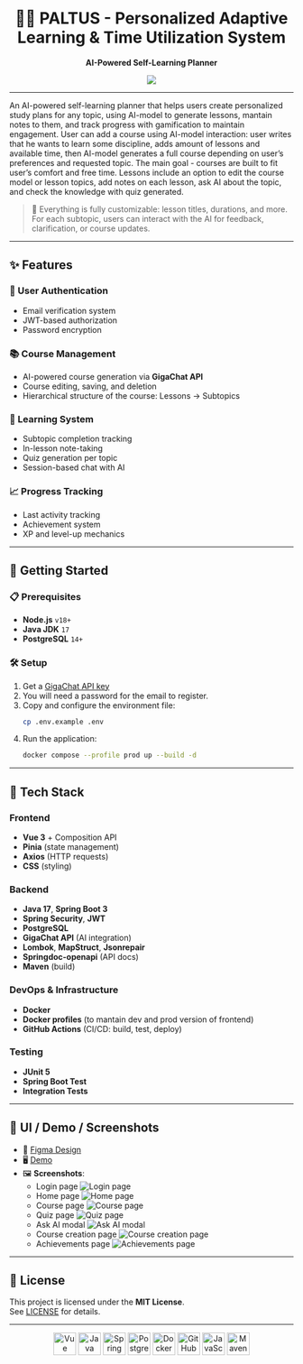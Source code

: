 <div align="center">
  <h1> 🧠📅 PALTUS - Personalized Adaptive Learning & Time Utilization System</h1>
  <p><strong>AI-Powered Self-Learning Planner</strong></p>
</div>
<p align="center">
  <a href="http://paltus-edu.ru" target="_blank">
    <img src="https://img.shields.io/badge/Demo-Visit-blue?style=for-the-badge&logo=vercel" />
  </a>
</p>

---
An AI-powered self-learning planner that helps users create personalized study plans for any topic, using AI-model to generate lessons, mantain notes to them, and track progress with gamification to maintain engagement. User can add a course using AI-model interaction: user writes that he wants to learn some discipline, adds amount of lessons and available time, then AI-model generates a full course depending on user’s preferences and requested topic. The main goal - courses are built to fit user’s comfort and free time. Lessons include an option to edit the course model or lesson topics, add notes on each lesson, ask AI about the topic, and check the knowledge with quiz generated.

> 🧩 Everything is fully customizable: lesson titles, durations, and more. For each subtopic, users can interact with the AI for feedback, clarification, or course updates.

---


## ✨ Features

### 🔐 User Authentication
- Email verification system  
- JWT-based authorization  
- Password encryption

### 📚 Course Management
- AI-powered course generation via **GigaChat API**  
- Course editing, saving, and deletion  
- Hierarchical structure of the course: Lessons → Subtopics  

### 🧠 Learning System
- Subtopic completion tracking  
- In-lesson note-taking  
- Quiz generation per topic  
- Session-based chat with AI  

### 📈 Progress Tracking
- Last activity tracking  
- Achievement system  
- XP and level-up mechanics  

---
 

## 🚀 Getting Started

### 📋 Prerequisites
- **Node.js** `v18+`
- **Java JDK** `17`
- **PostgreSQL** `14+`

### 🛠️ Setup

1. Get a [GigaChat API key](https://developers.sber.ru/portal/gigachat-and-api)
2. You will need a password for the email to register.
3. Copy and configure the environment file:  
   ```bash
   cp .env.example .env
   ```
4. Run the application:
   ```bash
   docker compose --profile prod up --build -d
   ```

---

## 🧪 Tech Stack

### Frontend
- **Vue 3** + Composition API  
- **Pinia** (state management)  
- **Axios** (HTTP requests)  
- **CSS** (styling)

### Backend
- **Java 17**, **Spring Boot 3**
- **Spring Security**, **JWT**
- **PostgreSQL**
- **GigaChat API** (AI integration)
- **Lombok**, **MapStruct**, **Jsonrepair**
- **Springdoc-openapi** (API docs)
- **Maven** (build)

### DevOps & Infrastructure
- **Docker**
- **Docker profiles** (to mantain dev and prod version of frontend)
- **GitHub Actions** (CI/CD: build, test, deploy)

### Testing
- **JUnit 5**
- **Spring Boot Test**
- **Integration Tests**

---

## 📸 UI / Demo / Screenshots

- 🎨 [Figma Design](https://www.figma.com/design/rvNoC6oOC2Xe5y7yWIhLuN/Demo-visuals?node-id=0-1&p=f&t=3HySqTnuZp6DQNiC-0)  
- 🖥️ [Demo](#)  
- 🖼️ **Screenshots**:
  - Login page
     ![Login page](frontend/docs/images/login.png)
  - Home page
    ![Home page](frontend/docs/images/home.png)
  - Course page
    ![Course page](frontend/docs/images/course.png)
  - Quiz page
    ![Quiz page](frontend/docs/images/quiz.png)
  - Ask AI modal
    ![Ask AI modal](frontend/docs/images/askAI.png)
  - Course creation page
    ![Course creation page](frontend/docs/images/courseCreation.png)
  - Achievements page
    ![Achievements page](frontend/docs/images/achievements.png)

---

## 📄 License

This project is licensed under the **MIT License**.  
See [LICENSE](./LICENSE) for details.

---

<div align="center">
  <img src="https://cdn.jsdelivr.net/gh/devicons/devicon/icons/vuejs/vuejs-original.svg" height="40" alt="Vue" />
  <img src="https://cdn.jsdelivr.net/gh/devicons/devicon/icons/java/java-original.svg" height="40" alt="Java" />
  <img src="https://cdn.jsdelivr.net/gh/devicons/devicon/icons/spring/spring-original.svg" height="40" alt="Spring" />
  <img src="https://cdn.jsdelivr.net/gh/devicons/devicon/icons/postgresql/postgresql-original.svg" height="40" alt="PostgreSQL" />
  <img src="https://cdn.jsdelivr.net/gh/devicons/devicon/icons/docker/docker-original.svg" height="40" alt="Docker" />
  <img src="https://cdn.jsdelivr.net/gh/devicons/devicon/icons/github/github-original.svg" height="40" alt="GitHub" />
  <img src="https://cdn.jsdelivr.net/gh/devicons/devicon/icons/javascript/javascript-original.svg" height="40" alt="JavaScript" />
  <img src="https://cdn.jsdelivr.net/gh/devicons/devicon/icons/maven/maven-original.svg" height="40" alt="Maven" />
</div>
